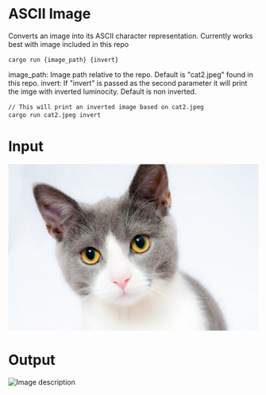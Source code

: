 # ASCII Image

Converts an image into its ASCII character representation. Currently works best with image included in this repo

```
cargo run {image_path} {invert}
```

image_path: Image path relative to the repo. Default is "cat2.jpeg" found in this repo.
invert: If "invert" is passed as the second parameter it will print the imge with inverted luminocity. Default is non inverted.

```
// This will print an inverted image based on cat2.jpeg
cargo run cat2.jpeg invert
```

# Input
![Image description](./cat2.jpeg)

# Output
![Image description](./cat-ascii-example.png)
